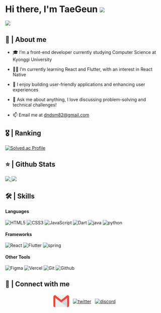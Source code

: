# Hi there, I'm TaeGeun <img src="https://media.giphy.com/media/hvRJCLFzcasrR4ia7z/giphy.gif" width="30">

![](https://github.com/halfrost/halfrost/blob/master/icons/header_.png)

<h2>📖 | About me</h2>

- 🎓 I’m a front-end developer currently studying Computer Science at Kyonggi University

- 👨‍💻 I’m currently learning React and Flutter, with an interest in React Native

- 🤔 I enjoy building user-friendly applications and enhancing user experiences
  
- 💬 Ask me about anything, I love discussing problem-solving and technical challenges!
  
- 📫 Email me at dndsm82@gmail.com

<h2>🎖️ | Ranking  </h2>

[![Solved.ac Profile](http://mazassumnida.wtf/api/v2/generate_badge?boj=dndsm82)](https://solved.ac/dndsm82/)

<h2>⭐ | Github Stats </h2>

<div align="center" style="display: flex;">
<a href="https://github.com/tgy1201">
<img height="175em" src="https://github-readme-stats.vercel.app/api?username=tgy1201&show_icons=true&theme=default&include_all_commits=true&count_private=true&hide=issues"/>
<img height="175em" src="https://github-readme-stats.vercel.app/api/top-langs/?username=tgy1201&layout=compact&langs_count=7&theme=default"/></a>
</div>

<h2>🛠️ | Skills</h2>
<h4>Languages</h4>
<div>
  <img  alt="HTML5" src="https://img.shields.io/badge/html5-%23E34F26.svg?style=for-the-badge&logo=html5&logoColor=white"/>
  <img  alt="CSS3" src="https://img.shields.io/badge/css3-%231572B6.svg?style=for-the-badge&logo=css3&logoColor=white"/>
  <img  alt="JavaScript" src="https://img.shields.io/badge/javascript-F7DF1E?style=for-the-badge&logo=javascript&logoColor=white"/>
  <img  alt="Dart" src ="https://img.shields.io/badge/Dart-0175C2?style=for-the-badge&logo=dart&logoColor=white"/>
  <img  alt="java" src ="https://img.shields.io/badge/Java-ED8B00?style=for-the-badge&logo=java&logoColor=white"/>
  <img  alt="python" src ="https://img.shields.io/badge/Python-14354C?style=for-the-badge&logo=python&logoColor=white"/>
</div>
<h4>Frameworks</h4>
<div>
  <img  alt="React" src="https://img.shields.io/badge/react-0088CC?style=for-the-badge&logo=react&logoColor=white"/>
  <img  alt="Flutter" src ="https://img.shields.io/badge/Flutter-02569B?style=for-the-badge&logo=flutter&logoColor=white"/>
  <img  alt="spring" src ="https://img.shields.io/badge/Spring-6DB33F?style=for-the-badge&logo=spring&logoColor=white"/>
</div>
<h4>Other Tools</h4>
<div>
  <img  alt="Figma" src="https://img.shields.io/badge/figma-F24E1E?style=for-the-badge&logo=figma&logoColor=white"/>
  <img  alt="Vercel" src="https://img.shields.io/badge/vercel-000000?style=for-the-badge&logo=vercel&logoColor=white"/>
  <img  alt="Git" src="https://img.shields.io/badge/git-F05032?style=for-the-badge&logo=git&logoColor=white"/>
  <img  alt="Github" src="https://img.shields.io/badge/github-181717?style=for-the-badge&logo=github&logoColor=white"/>
</div>

<h2>🤝 | Connect with me</h2>
<p align="center">
<a href="mailto:dndsm82@gmail.com" ><img align="center" src="https://github.com/SatYu26/SatYu26/blob/master/Assets/Gmail.svg" alt="Gmail" height="50" width="50" /></a>&nbsp;&nbsp;
<a href="https://github.com/tgy1201" target="blank"><img align="center" src="https://skillicons.dev/icons?i=github" alt="twitter" height="50" width="50" /></a>&nbsp;&nbsp; 
<a href="https://discordapp.com/users/793722023502676029" target="blank"><img align="center" src="https://user-images.githubusercontent.com/88904952/234982627-019fd336-6248-453c-9b05-97c13fd1d207.png" alt="discord" height="50" width="50" /></a>
</p>
